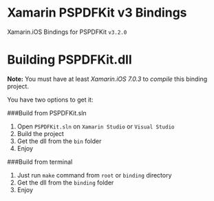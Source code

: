 Xamarin PSPDFKit v3 Bindings
============================

Xamarin.iOS Bindings for PSPDFKit `v3.2.0`

Building PSPDFKit.dll
=====================

**Note:** You must have at least *Xamarin.iOS 7.0.3* to _compile_ this binding project.

You have two options to get it:

###Build from PSPDFKit.sln

1. Open `PSPDFKit.sln` on `Xamarin Studio` or `Visual Studio`
2. Build the project 
3. Get the dll from the `bin` folder
4. Enjoy 

###Build from terminal

1. Just run `make` command from `root` or `binding` directory
2. Get the dll from the `binding` folder
3. Enjoy

